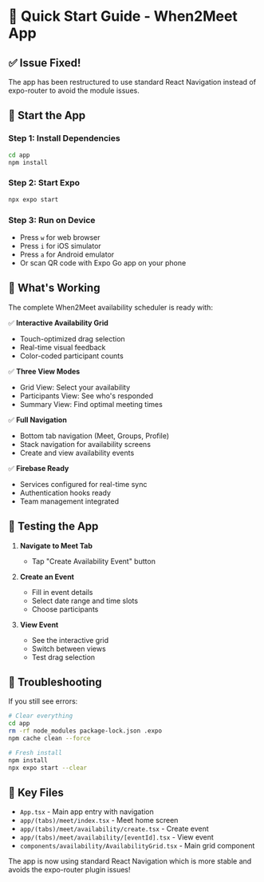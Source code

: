 # 🚀 Quick Start Guide - When2Meet App

## ✅ Issue Fixed!

The app has been restructured to use standard React Navigation instead of expo-router to avoid the module issues.

## 📱 Start the App

### Step 1: Install Dependencies
```bash
cd app
npm install
```

### Step 2: Start Expo
```bash
npx expo start
```

### Step 3: Run on Device
- Press `w` for web browser
- Press `i` for iOS simulator  
- Press `a` for Android emulator
- Or scan QR code with Expo Go app on your phone

## 🎯 What's Working

The complete When2Meet availability scheduler is ready with:

✅ **Interactive Availability Grid**
- Touch-optimized drag selection
- Real-time visual feedback
- Color-coded participant counts

✅ **Three View Modes**
- Grid View: Select your availability
- Participants View: See who's responded
- Summary View: Find optimal meeting times

✅ **Full Navigation**
- Bottom tab navigation (Meet, Groups, Profile)
- Stack navigation for availability screens
- Create and view availability events

✅ **Firebase Ready**
- Services configured for real-time sync
- Authentication hooks ready
- Team management integrated

## 📲 Testing the App

1. **Navigate to Meet Tab**
   - Tap "Create Availability Event" button

2. **Create an Event**
   - Fill in event details
   - Select date range and time slots
   - Choose participants

3. **View Event**
   - See the interactive grid
   - Switch between views
   - Test drag selection

## 🔧 Troubleshooting

If you still see errors:

```bash
# Clear everything
cd app
rm -rf node_modules package-lock.json .expo
npm cache clean --force

# Fresh install
npm install
npx expo start --clear
```

## 📁 Key Files

- `App.tsx` - Main app entry with navigation
- `app/(tabs)/meet/index.tsx` - Meet home screen
- `app/(tabs)/meet/availability/create.tsx` - Create event
- `app/(tabs)/meet/availability/[eventId].tsx` - View event
- `components/availability/AvailabilityGrid.tsx` - Main grid component

The app is now using standard React Navigation which is more stable and avoids the expo-router plugin issues!